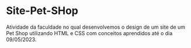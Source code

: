 # Site-Pet-SHop
Atividade da faculdade no qual desenvolvemos o design de um site de um Pet Shop utilizando HTML e CSS com conceitos aprendidos até o dia 09/05/2023.
